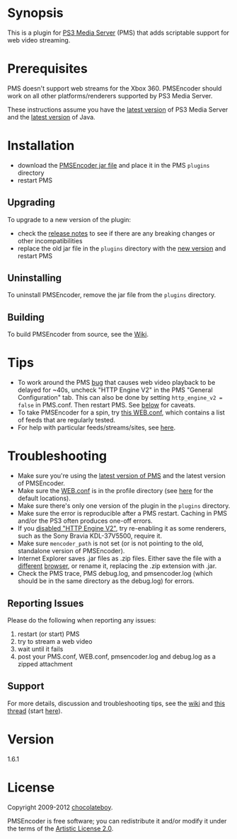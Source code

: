 # Synopsis <a name="Synopsis"></a>

This is a plugin for [PS3 Media Server](http://code.google.com/p/ps3mediaserver/) (PMS) that adds scriptable support for web video streaming.

# Prerequisites <a name="Prerequisites"></a>

PMS doesn't support web streams for the Xbox 360. PMSEncoder should work on all other platforms/renderers supported by PS3 Media Server.

These instructions assume you have the [latest version](http://www.ps3mediaserver.org/forum/viewtopic.php?f=6&t=3507&p=36904#p36904) of PS3 Media Server and the [latest version](http://www.java.com/en/download/index.jsp) of Java.

# Installation <a name="Install"></a>

* download the [PMSEncoder jar file](https://github.com/downloads/chocolateboy/pmsencoder/pmsencoder-1.6.1.jar) and place it in the PMS `plugins` directory
* restart PMS

## Upgrading <a name="Upgrade"></a>

To upgrade to a new version of the plugin:

* check the [release notes](https://github.com/chocolateboy/pmsencoder/wiki/Release-Notes) to see if there are any breaking changes or other incompatibilities
* replace the old jar file in the `plugins` directory with the [new version](https://github.com/downloads/chocolateboy/pmsencoder/pmsencoder-1.6.1.jar) and restart PMS

## Uninstalling <a name="Uninstall"></a>

To uninstall PMSEncoder, remove the jar file from the `plugins` directory.

## Building <a name="Build"></a>

To build PMSEncoder from source, see the [Wiki](https://github.com/chocolateboy/pmsencoder/wiki/Development).

# Tips <a name="Tips"></a>

* To work around the PMS [bug](http://code.google.com/p/ps3mediaserver/issues/detail?id=759) that causes web video playback to be delayed for ~40s, uncheck "HTTP Engine V2" in the PMS "General Configuration" tab. This can also be done by setting `http_engine_v2 = false` in PMS.conf. Then restart PMS. See [below](#HTTPEngine) for caveats.
* To take PMSEncoder for a spin, try [this WEB.conf](https://raw.github.com/chocolateboy/pmsencoder/release/misc/conf/WEB.conf), which contains a list of feeds that are regularly tested.
* For help with particular feeds/streams/sites, see [here](http://www.ps3mediaserver.org/forum/viewtopic.php?f=6&t=8776&p=46696#p46696).


# Troubleshooting <a name="Troubleshooting"></a>

* Make sure you're using the [latest version of PMS](http://www.ps3mediaserver.org/forum/viewtopic.php?f=6&t=3507&p=38376#p38376) and the latest version of PMSEncoder.
* Make sure the [WEB.conf](http://www.ps3mediaserver.org/forum/viewtopic.php?f=6&t=3507&p=64418#p64418) is in the profile directory (see [here](http://www.ps3mediaserver.org/forum/viewtopic.php?f=6&t=3507&p=32731#p32731) for the default locations).
* Make sure there's only one version of the plugin in the `plugins` directory.
* Make sure the error is reproducible after a PMS restart. Caching in PMS and/or the PS3 often produces one-off errors.
* <a name="HTTPEngine"></a>If you [disabled "HTTP Engine V2"](#Tips), try re-enabling it as some renderers, such as the Sony Bravia KDL-37V5500, require it.
* Make sure `mencoder_path` is not set (or is not pointing to the old, standalone version of PMSEncoder).
* Internet Explorer saves .jar files as .zip files. Either save the file with a [different](http://www.mozilla.com/firefox/) [browser](http://www.google.com/chrome), or rename it, replacing the .zip extension with .jar.
* Check the PMS trace, PMS debug.log, and pmsencoder.log (which should be in the same directory as the debug.log) for
  errors.

## Reporting Issues <a name="Help"></a>

Please do the following when reporting any issues:

1. restart (or start) PMS
2. try to stream a web video
3. wait until it fails
4. post your PMS.conf, WEB.conf, pmsencoder.log and debug.log as a zipped attachment

## Support <a name="Support"></a>

For more details, discussion and troubleshooting tips, see the [wiki](http://wiki.github.com/chocolateboy/pmsencoder/) and [this thread](http://ps3mediaserver.org/forum/viewtopic.php?f=6&t=8776) (start [here](http://ps3mediaserver.org/forum/viewtopic.php?f=6&t=8776#p22479)).

# Version <a name="Version"></a>

1.6.1

# License <a name="License"></a>

Copyright 2009-2012 [chocolateboy](mailto:chocolate@cpan.org).

PMSEncoder is free software; you can redistribute it and/or modify it under the terms of the [Artistic License 2.0](http://www.opensource.org/licenses/artistic-license-2.0.php).
